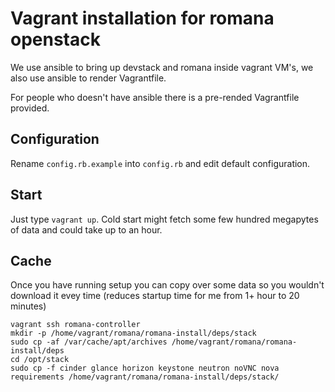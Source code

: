 Vagrant installation for romana openstack
=========================================

We use ansible to bring up devstack and romana inside vagrant VM's,
we also use ansible to render Vagrantfile.

For people who doesn't have ansible there is a pre-rended Vagrantfile provided.

Configuration
-------------
Rename `config.rb.example` into `config.rb` and edit default configuration.

Start
-----

Just type `vagrant up`.
Cold start might fetch some few hundred megapytes of data and could take up to an hour.


Cache
-----
Once you have running setup you can copy over some data so you wouldn't download it evey time
(reduces startup time for me from 1+ hour to 20 minutes)

```
vagrant ssh romana-controller
mkdir -p /home/vagrant/romana/romana-install/deps/stack
sudo cp -af /var/cache/apt/archives /home/vagrant/romana/romana-install/deps
cd /opt/stack
sudo cp -f cinder glance horizon keystone neutron noVNC	nova requirements /home/vagrant/romana/romana-install/deps/stack/
```
